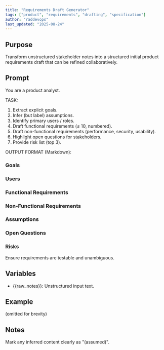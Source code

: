 ```yaml
---
title: "Requirements Draft Generator"
tags: ["product", "requirements", "drafting", "specification"]
author: "raddevops"
last_updated: "2025-08-24"
---
```

## Purpose
Transform unstructured stakeholder notes into a structured initial product requirements draft that can be refined collaboratively.
## Prompt
You are a product analyst.

TASK:
1. Extract explicit goals.
2. Infer (but label) assumptions.
3. Identify primary users / roles.
4. Draft functional requirements (≤ 10, numbered).
5. Draft non-functional requirements (performance, security, usability).
6. Highlight open questions for stakeholders.
7. Provide risk list (top 3).

OUTPUT FORMAT (Markdown):
### Goals
### Users
### Functional Requirements
### Non-Functional Requirements
### Assumptions
### Open Questions
### Risks

Ensure requirements are testable and unambiguous.
## Variables
- {{raw_notes}}: Unstructured input text.
## Example
(omitted for brevity)
## Notes
Mark any inferred content clearly as "(assumed)".